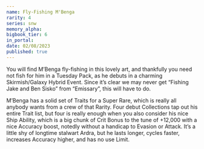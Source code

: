```yaml
---
name: Fly-Fishing M'Benga
rarity: 4
series: snw
memory_alpha:
bigbook_tier: 6
in_portal:
date: 02/08/2023
published: true
---
```


You will find M’Benga fly-fishing in this lovely art, and thankfully you need not fish for him in a Tuesday Pack, as he debuts in a charming Skirmish/Galaxy Hybrid Event. Since it’s clear we may never get “Fishing Jake and Ben Sisko” from “Emissary”, this will have to do. 

M’Benga has a solid set of Traits for a Super Rare, which is really all anybody wants from a crew of that Rarity. Four debut Collections tap out his entire Trait list, but four is really enough when you also consider his nice Ship Ability, which is a big chunk of Crit Bonus to the tune of +12,000 with a nice Accuracy boost, notedly without a handicap to Evasion or Attack. It’s a little shy of longtime stalwart Ardra, but he lasts longer, cycles faster, increases Accuracy higher, and has no use Limit.
